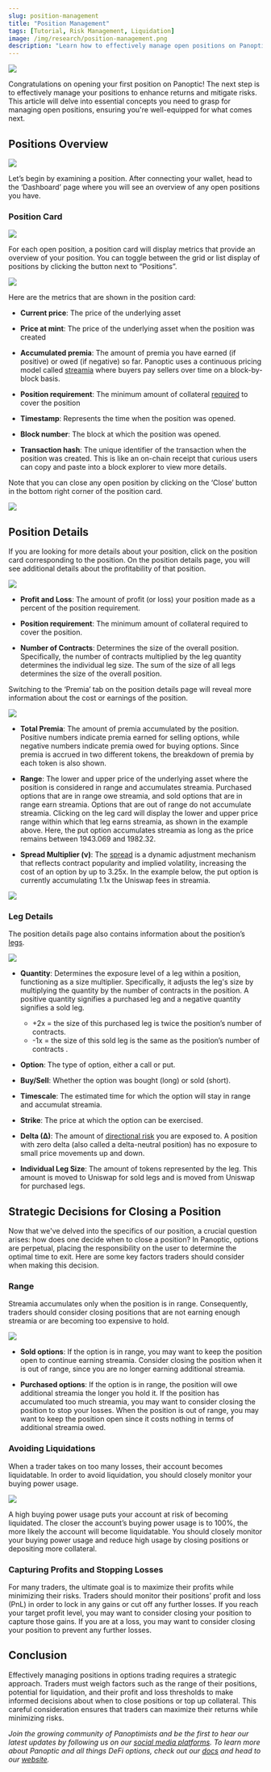 ```yaml
---
slug: position-management
title: "Position Management"
tags: [Tutorial, Risk Management, Liquidation]
image: /img/research/position-management.png
description: "Learn how to effectively manage open positions on Panoptic, including understanding position metrics, making strategic decisions for closing positions, avoiding liquidations, and capturing profits while minimizing risks in options trading."
---
```



![](./01.png)

Congratulations on opening your first position on Panoptic! The next step is to effectively manage your positions to enhance returns and mitigate risks. This article will delve into essential concepts you need to grasp for managing open positions, ensuring you're well-equipped for what comes next.

## Positions Overview

![](./1.png)

Let’s begin by examining a position. After connecting your wallet, head to the ‘Dashboard’ page where you will see an overview of any open positions you have.

###  Position Card

![](./2.png)

For each open position, a position card will display metrics that provide an overview of your position. You can toggle between the grid or list display of positions by clicking the button next to “Positions”.

![](./3.png)

Here are the metrics that are shown in the position card:

-   **Current price**: The price of the underlying asset
    
-   **Price at mint**: The price of the underlying asset when the position was created
    
-   **Accumulated premia**: The amount of premia you have earned (if positive) or owed (if negative) so far. Panoptic uses a continuous pricing model called [streamia](https://panoptic.xyz/research/streamia-101) where buyers pay sellers over time on a block-by-block basis.
    
-   **Position requirement**: The minimum amount of collateral [required](https://panoptic.xyz/research/buying-power-collateral-leverage) to cover the position
    
-   **Timestamp**: Represents the time when the position was opened.
    
-   **Block number**: The block at which the position was opened.
    
-   **Transaction hash**: The unique identifier of the transaction when the position was created. This is like an on-chain receipt that curious users can copy and paste into a block explorer to view more details.
    

  

Note that you can close any open position by clicking on the ‘Close’ button in the bottom right corner of the position card.

  

![](./4.png)

  

## Position Details

If you are looking for more details about your position, click on the position card corresponding to the position. On the position details page, you will see additional details about the profitability of that position.

  

![](./5.png)

  
  

-   **Profit and Loss**: The amount of profit (or loss) your position made as a percent of the position requirement.
    
-   **Position requirement**: The minimum amount of collateral required to cover the position.
    
-   **Number of Contracts**: Determines the size of the overall position. Specifically, the number of contracts multiplied by the leg quantity determines the individual leg size. The sum of the size of all legs determines the size of the overall position.
    

  

Switching to the ‘Premia’ tab on the position details page will reveal more information about the cost or earnings of the position.

![](./6.png)

  

-   **Total Premia**: The amount of premia accumulated by the position. Positive numbers indicate premia earned for selling options, while negative numbers indicate premia owed for buying options. Since premia is accrued in two different tokens, the breakdown of premia by each token is also shown.
    

-   **Range**: The lower and upper price of the underlying asset where the position is considered in range and accumulates streamia. Purchased options that are in range owe streamia, and sold options that are in range earn streamia. Options that are out of range do not accumulate streamia. Clicking on the leg card will display the lower and upper price range within which that leg earns streamia, as shown in the example above. Here, the put option accumulates streamia as long as the price remains between 1943.069 and 1982.32.
    
-   **Spread Multiplier (ν)**: The [spread](https://panoptic.xyz/research/liquidity-spread) is a dynamic adjustment mechanism that reflects contract popularity and implied volatility, increasing the cost of an option by up to 3.25x. In the example below, the put option is currently accumulating 1.1x the Uniswap fees in streamia.
    

![](./7.png)

### Leg Details

The position details page also contains information about the position’s [legs](https://panoptic.xyz/research/panoptic-option-legs).

  

![](./8.png)

-   **Quantity**: Determines the exposure level of a leg within a position, functioning as a size multiplier. Specifically, it adjusts the leg's size by multiplying the quantity by the number of contracts in the position. A positive quantity signifies a purchased leg and a negative quantity signifies a sold leg.
    -   +2x = the size of this purchased leg is twice the position’s number of contracts. 
    -   -1x = the size of this sold leg is the same as the position’s number of contracts .
    

-   **Option**: The type of option, either a call or put.
    
-   **Buy/Sell**: Whether the option was bought (long) or sold (short).
    
-   **Timescale**: The estimated time for which the option will stay in range and accumulat streamia.
    
-   **Strike**: The price at which the option can be exercised.
    
-   **Delta (∆)**: The amount of [directional risk](https://panoptic.xyz/research/understanding-delta-risk) you are exposed to. A position with zero delta (also called a delta-neutral position) has no exposure to small price movements up and down.
    
-   **Individual Leg Size**: The amount of tokens represented by the leg. This amount is moved to Uniswap for sold legs and is moved from Uniswap for purchased legs.
    

## Strategic Decisions for Closing a Position

Now that we've delved into the specifics of our position, a crucial question arises: how does one decide when to close a position? In Panoptic, options are perpetual, placing the responsibility on the user to determine the optimal time to exit. Here are some key factors traders should consider when making this decision.

### Range

Streamia accumulates only when the position is in range. Consequently, traders should consider closing positions that are not earning enough streamia or are becoming too expensive to hold.

![](./table.png)

-   **Sold options**: If the option is in range, you may want to keep the position open to continue earning streamia. Consider closing the position when it is out of range, since you are no longer earning additional streamia.
    
-   **Purchased options**: If the option is in range, the position will owe additional streamia the longer you hold it. If the position has accumulated too much streamia, you may want to consider closing the position to stop your losses. When the position is out of range, you may want to keep the position open since it costs nothing in terms of additional streamia owed.
    

### Avoiding Liquidations

When a trader takes on too many losses, their account becomes liquidatable. In order to avoid liquidation, you should closely monitor your buying power usage.

![](./9.png)

  

A high buying power usage puts your account at risk of becoming liquidated. The closer the account’s buying power usage is to 100%, the more likely the account will become liquidatable. You should closely monitor your buying power usage and reduce high usage by closing positions or depositing more collateral.

### Capturing Profits and Stopping Losses

For many traders, the ultimate goal is to maximize their profits while minimizing their risks. Traders should monitor their positions’ profit and loss (PnL) in order to lock in any gains or cut off any further losses. If you reach your target profit level, you may want to consider closing your position to capture those gains. If you are at a loss, you may want to consider closing your position to prevent any further losses.

## Conclusion

Effectively managing positions in options trading requires a strategic approach. Traders must weigh factors such as the range of their positions, potential for liquidation, and their profit and loss thresholds to make informed decisions about when to close positions or top up collateral. This careful consideration ensures that traders can maximize their returns while minimizing risks.

  

*Join the growing community of Panoptimists and be the first to hear our latest updates by following us on our [social media platforms](https://links.panoptic.xyz/all). To learn more about Panoptic and all things DeFi options, check out our [docs](https://panoptic.xyz/docs/intro) and head to our [website](https://panoptic.xyz/).*
